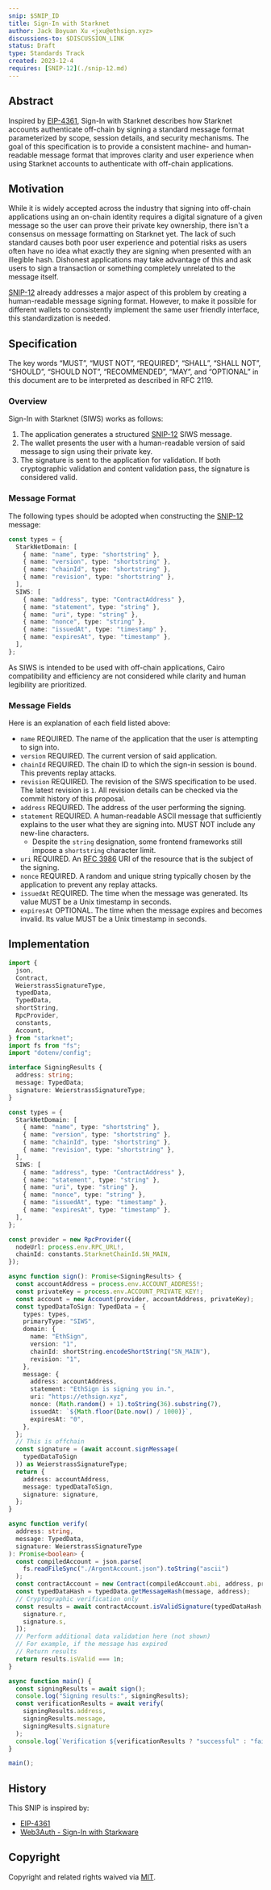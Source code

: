 ```yaml
---
snip: $SNIP_ID
title: Sign-In with Starknet
author: Jack Boyuan Xu <jxu@ethsign.xyz>
discussions-to: $DISCUSSION_LINK
status: Draft
type: Standards Track
created: 2023-12-4
requires: [SNIP-12](./snip-12.md)
---
```


## Abstract

Inspired by [EIP-4361](https://eips.ethereum.org/EIPS/eip-4361), Sign-In with Starknet describes how Starknet accounts authenticate off-chain by signing a standard message format parameterized by scope, session details, and security mechanisms. The goal of this specification is to provide a consistent machine- and human-readable message format that improves clarity and user experience when using Starknet accounts to authenticate with off-chain applications.

## Motivation

While it is widely accepted across the industry that signing into off-chain applications using an on-chain identity requires a digital signature of a given message so the user can prove their private key ownership, there isn't a consensus on message formatting on Starknet yet. The lack of such standard causes both poor user experience and potential risks as users often have no idea what exactly they are signing when presented with an illegible hash. Dishonest applications may take advantage of this and ask users to sign a transaction or something completely unrelated to the message itself.

[SNIP-12](./snip-12.md) already addresses a major aspect of this problem by creating a human-readable message signing format. However, to make it possible for different wallets to consistently implement the same user friendly interface, this standardization is needed.

## Specification

The key words “MUST”, “MUST NOT”, “REQUIRED”, “SHALL”, “SHALL NOT”, “SHOULD”, “SHOULD NOT”, “RECOMMENDED”, “MAY”, and “OPTIONAL” in this document are to be interpreted as described in RFC 2119.

### Overview

Sign-In with Starknet (SIWS) works as follows:

1. The application generates a structured [SNIP-12](./snip-12.md) SIWS message.
2. The wallet presents the user with a human-readable version of said message to sign using their private key.
3. The signature is sent to the application for validation. If both cryptographic validation and content validation pass, the signature is considered valid.

### Message Format

The following types should be adopted when constructing the [SNIP-12](./snip-12.md) message:

```ts
const types = {
  StarkNetDomain: [
    { name: "name", type: "shortstring" },
    { name: "version", type: "shortstring" },
    { name: "chainId", type: "shortstring" },
    { name: "revision", type: "shortstring" },
  ],
  SIWS: [
    { name: "address", type: "ContractAddress" },
    { name: "statement", type: "string" },
    { name: "uri", type: "string" },
    { name: "nonce", type: "string" },
    { name: "issuedAt", type: "timestamp" },
    { name: "expiresAt", type: "timestamp" },
  ],
};
```

As SIWS is intended to be used with off-chain applications, Cairo compatibility and efficiency are not considered while clarity and human legibility are prioritized.

### Message Fields

Here is an explanation of each field listed above:

- `name` REQUIRED. The name of the application that the user is attempting to sign into.
- `version` REQUIRED. The current version of said application.
- `chainId` REQUIRED. The chain ID to which the sign-in session is bound. This prevents replay attacks.
- `revision` REQUIRED. The revision of the SIWS specification to be used. The latest revision is `1`. All revision details can be checked via the commit history of this proposal.
- `address` REQUIRED. The address of the user performing the signing.
- `statement` REQUIRED. A human-readable ASCII message that sufficiently explains to the user what they are signing into. MUST NOT include any new-line characters.
  - Despite the `string` designation, some frontend frameworks still impose a `shortstring` character limit.
- `uri` REQUIRED. An [RFC 3986](https://datatracker.ietf.org/doc/html/rfc3986) URI of the resource that is the subject of the signing.
- `nonce` REQUIRED. A random and unique string typically chosen by the application to prevent any replay attacks.
- `issuedAt` REQUIRED. The time when the message was generated. Its value MUST be a Unix timestamp in seconds.
- `expiresAt` OPTIONAL. The time when the message expires and becomes invalid. Its value MUST be a Unix timestamp in seconds.

## Implementation

```ts
import {
  json,
  Contract,
  WeierstrassSignatureType,
  typedData,
  TypedData,
  shortString,
  RpcProvider,
  constants,
  Account,
} from "starknet";
import fs from "fs";
import "dotenv/config";

interface SigningResults {
  address: string;
  message: TypedData;
  signature: WeierstrassSignatureType;
}

const types = {
  StarkNetDomain: [
    { name: "name", type: "shortstring" },
    { name: "version", type: "shortstring" },
    { name: "chainId", type: "shortstring" },
    { name: "revision", type: "shortstring" },
  ],
  SIWS: [
    { name: "address", type: "ContractAddress" },
    { name: "statement", type: "string" },
    { name: "uri", type: "string" },
    { name: "nonce", type: "string" },
    { name: "issuedAt", type: "timestamp" },
    { name: "expiresAt", type: "timestamp" },
  ],
};

const provider = new RpcProvider({
  nodeUrl: process.env.RPC_URL!,
  chainId: constants.StarknetChainId.SN_MAIN,
});

async function sign(): Promise<SigningResults> {
  const accountAddress = process.env.ACCOUNT_ADDRESS!;
  const privateKey = process.env.ACCOUNT_PRIVATE_KEY!;
  const account = new Account(provider, accountAddress, privateKey);
  const typedDataToSign: TypedData = {
    types: types,
    primaryType: "SIWS",
    domain: {
      name: "EthSign",
      version: "1",
      chainId: shortString.encodeShortString("SN_MAIN"),
      revision: "1",
    },
    message: {
      address: accountAddress,
      statement: "EthSign is signing you in.",
      uri: "https://ethsign.xyz",
      nonce: (Math.random() + 1).toString(36).substring(7),
      issuedAt: `${Math.floor(Date.now() / 1000)}`,
      expiresAt: "0",
    },
  };
  // This is offchain
  const signature = (await account.signMessage(
    typedDataToSign
  )) as WeierstrassSignatureType;
  return {
    address: accountAddress,
    message: typedDataToSign,
    signature: signature,
  };
}

async function verify(
  address: string,
  message: TypedData,
  signature: WeierstrassSignatureType
): Promise<boolean> {
  const compiledAccount = json.parse(
    fs.readFileSync("./ArgentAccount.json").toString("ascii")
  );
  const contractAccount = new Contract(compiledAccount.abi, address, provider);
  const typedDataHash = typedData.getMessageHash(message, address);
  // Cryptographic verification only
  const results = await contractAccount.isValidSignature(typedDataHash, [
    signature.r,
    signature.s,
  ]);
  // Perform additional data validation here (not shown)
  // For example, if the message has expired
  // Return results
  return results.isValid === 1n;
}

async function main() {
  const signingResults = await sign();
  console.log("Signing results:", signingResults);
  const verificationResults = await verify(
    signingResults.address,
    signingResults.message,
    signingResults.signature
  );
  console.log(`Verification ${verificationResults ? "successful" : "failed"}.`);
}

main();
```

## History

This SNIP is inspired by:

- [EIP-4361](https://eips.ethereum.org/EIPS/eip-4361)
- [Web3Auth - Sign-In with Starkware](https://github.com/Web3Auth/sign-in-with-starkware)

## Copyright

Copyright and related rights waived via [MIT](../LICENSE).
